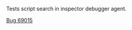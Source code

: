 Tests script search in inspector debugger agent.

[Bug 69015](https://bugs.webkit.org/show_bug.cgi?id=69015)
